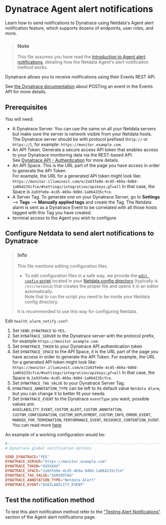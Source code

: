 # Dynatrace Agent alert notifications

Learn how to send notifications to Dynatrace using Netdata's Agent alert notification feature, which supports dozens of endpoints, user roles, and more.

> ### Note
>
> This file assumes you have read the [Introduction to Agent alert notifications](https://github.com/netdata/netdata/blob/master/health/notifications/README.md), detailing how the Netdata Agent's alert notification method works.

Dynatrace allows you to receive notifications using their Events REST API.

See [the Dynatrace documentation](https://www.dynatrace.com/support/help/dynatrace-api/environment-api/events-v2/post-event) about POSTing an event in the Events API for more details.

## Prerequisites

You will need:

- A Dynatrace Server. You can use the same on all your Netdata servers but make sure the server is network visible from your Netdata hosts.
  The Dynatrace server should be with protocol prefixed (`http://` or `https://`), for example: `https://monitor.example.com`.
- An API Token. Generate a secure access API token that enables access to your Dynatrace monitoring data via the REST-based API.  
  See [Dynatrace API - Authentication](https://www.dynatrace.com/support/help/extend-dynatrace/dynatrace-api/basics/dynatrace-api-authentication/) for more details.
- An API Space. This is the URL part of the page you have access in order to generate the API Token.  
  For example, the URL for a generated API token might look like: `https://monitor.illumineit.com/e/2a93fe0e-4cd5-469a-9d0d-1a064235cfce/#settings/integration/apikeys;gf=all` In that case, the Space is `2a93fe0e-4cd5-469a-9d0d-1a064235cfce`.
- A Server Tag. To generate one on your Dynatrace Server, go to **Settings** --> **Tags** --> **Manually applied tags** and create the Tag.
  The Netdata alarm is sent as a Dynatrace Event to be correlated with all those hosts tagged with this Tag you have created.
- terminal access to the Agent you wish to configure

## Configure Netdata to send alert notifications to Dynatrace

> ### Info
>
> This file mentions editing configuration files.  
>
> - To edit configuration files in a safe way, we provide the [`edit config` script](https://github.com/netdata/netdata/blob/master/docs/configure/nodes.md#use-edit-config-to-edit-configuration-files) located in your [Netdata config directory](https://github.com/netdata/netdata/blob/master/docs/configure/nodes.md#the-netdata-config-directory) (typically is `/etc/netdata`) that creates the proper file and opens it in an editor automatically.  
> Note that to run the script you need to be inside your Netdata config directory.
>
> It is recommended to use this way for configuring Netdata.

Edit `health_alarm_notify.conf`:

1. Set `SEND_DYNATRACE` to `YES`.
2. Set `DYNATRACE_SERVER` to the Dynatrace server with the protocol prefix, for example `https://monitor.example.com`.
3. Set `DYNATRACE_TOKEN` to your Dynatrace API authentication token
4. Set `DYNATRACE_SPACE` to the API Space, it is the URL part of the page you have access in order to generate the API Token. For example, the URL for a generated API token might look like: `https://monitor.illumineit.com/e/2a93fe0e-4cd5-469a-9d0d-1a064235cfce/#settings/integration/apikeys;gf=all` In that case, the Space is `2a93fe0e-4cd5-469a-9d0d-1a064235cfce`.
5. Set `DYNATRACE_TAG_VALUE` to your Dynatrace Server Tag.
6. `DYNATRACE_ANNOTATION_TYPE` can be left to its default value `Netdata Alarm`, but you can change it to better fit  your needs.
7. Set `DYNATRACE_EVENT` to the Dynatrace `eventType` you want, possible values are:  
   `AVAILABILITY_EVENT`, `CUSTOM_ALERT`, `CUSTOM_ANNOTATION`, `CUSTOM_CONFIGURATION`, `CUSTOM_DEPLOYMENT`, `CUSTOM_INFO`, `ERROR_EVENT`, `MARKED_FOR_TERMINATION`, `PERFORMANCE_EVENT`, `RESOURCE_CONTENTION_EVENT`. You can read more [here](https://www.dynatrace.com/support/help/dynatrace-api/environment-api/events-v2/post-event#request-body-objects)

An example of a working configuration would be:

```conf
#------------------------------------------------------------------------------
# Dynatrace global notification options

SEND_DYNATRACE="YES"
DYNATRACE_SERVER="https://monitor.example.com"
DYNATRACE_TOKEN="XXXXXXX"
DYNATRACE_SPACE="2a93fe0e-4cd5-469a-9d0d-1a064235cfce"
DYNATRACE_TAG_VALUE="SERVERTAG"
DYNATRACE_ANNOTATION_TYPE="Netdata Alert"
DYNATRACE_EVENT="AVAILABILITY_EVENT"
```

## Test the notification method

To test this alert notification method refer to the ["Testing Alert Notifications"](https://github.com/netdata/netdata/blob/master/health/notifications/README.md#testing-alert-notifications) section of the Agent alert notifications page.
